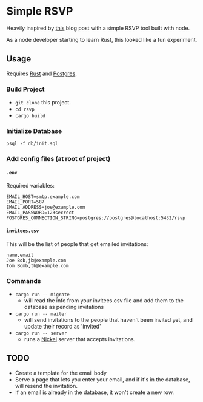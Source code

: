 Simple RSVP
===========

Heavily inspired by [this][1] blog post with a simple RSVP tool built with node.

As a node developer starting to learn Rust, this looked like a fun experiment.

Usage
-----

Requires [Rust][2] and [Postgres][3].

### Build Project

- `git clone` this project.
- `cd rsvp`
- `cargo build`

### Initialize Database

```
psql -f db/init.sql
```

### Add config files (at root of project)

#### `.env`

Required variables:

```
EMAIL_HOST=smtp.example.com
EMAIL_PORT=587
EMAIL_ADDRESS=joe@example.com
EMAIL_PASSWORD=123secrect
POSTGRES_CONNECTION_STRING=postgres://postgres@localhost:5432/rsvp
```

#### `invitees.csv`

This will be the list of people that get emailed invitations:

```
name,email
Joe Bob,jb@example.com
Tom Bomb,tb@example.com
```

### Commands

- `cargo run -- migrate` 
  - will read the info from your invitees.csv file and add them to the database
    as pending invitations
- `cargo run -- mailer`
  - will send invitations to the people that haven't been invited yet, and update
    their record as 'invited'
- `cargo run -- server`
  - runs a [Nickel][4] server that accepts invitations. 

TODO
----

- Create a template for the email body
- Serve a page that lets you enter your email, and if it's in the database,
  will resend the invitation.
- If an email is already in the database, it won't create a new row.

[1]: http://ditrospecta.com/node/2016/07/11/simple-rsvp-node.html
[2]: https://www.rust-lang.org
[3]: https://www.postgresql.org/
[4]: http://nickel.rs/
